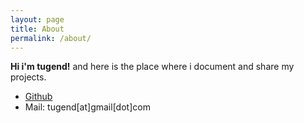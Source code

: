 ```yaml
---
layout: page
title: About
permalink: /about/
---
```

**Hi i'm tugend!** and here is the place where i document and share my projects.

* [Github](http://github.com/tugend)
* Mail: tugend[at]gmail[dot]com
